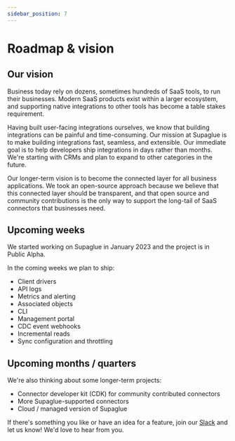 ```yaml
---
sidebar_position: 7
---
```


# Roadmap & vision

## Our vision

Business today rely on dozens, sometimes hundreds of SaaS tools, to run their businesses. Modern SaaS products exist within a larger ecosystem, and supporting native integrations to other tools has become a table stakes requirement.

Having built user-facing integrations ourselves, we know that building integrations can be painful and time-consuming. Our mission at Supaglue is to make building integrations fast, seamless, and extensible. Our immediate goal is to help developers ship integrations in days rather than months. We're starting with CRMs and plan to expand to other categories in the future.

Our longer-term vision is to become the connected layer for all business applications. We took an open-source approach because we believe that this connected layer should be transparent, and that open source and community contributions is the only way to support the long-tail of SaaS connectors that businesses need.

## Upcoming weeks

We started working on Supaglue in January 2023 and the project is in Public Alpha.

In the coming weeks we plan to ship:

- Client drivers
- API logs
- Metrics and alerting
- Associated objects
- CLI
- Management portal
- CDC event webhooks
- Incremental reads
- Sync configuration and throttling

## Upcoming months / quarters

We're also thinking about some longer-term projects:

- Connector developer kit (CDK) for community contributed connectors
- More Supaglue-supported connectors
- Cloud / managed version of Supaglue

If there's something you like or have an idea for a feature, join our [Slack](https://join.slack.com/t/supagluecommunity/shared_invite/zt-1o2hiozzl-ZRQswNzlT5W4sXwrQnVlDg) and let us know! We'd love to hear from you.
